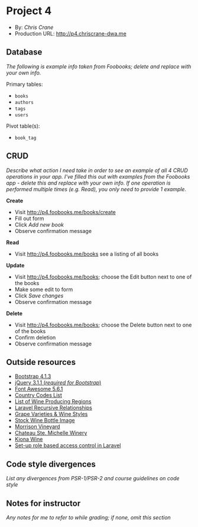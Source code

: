 # Project 4
+ By: *Chris Crane*
+ Production URL: <http://p4.chriscrane-dwa.me>

## Database
*The following is example info taken from Foobooks; delete and replace with your own info.*

Primary tables:
  + `books`
  + `authors`
  + `tags`
  + `users`
  
Pivot table(s):
  + `book_tag`


## CRUD
*Describe what action I need take in order to see an example of all 4 CRUD operations in your app. I've filled this out with examples from the Foobooks app - delete this and replace with your own info. If one operation is performed multiple times (e.g. Read), you only need to provide 1 example.*

__Create__
  + Visit <http://p4.foobooks.me/books/create>
  + Fill out form
  + Click *Add new book*
  + Observe confirmation message
  
__Read__
  + Visit <http://p4.foobooks.me/books> see a listing of all books
  
__Update__
  + Visit <http://p4.foobooks.me/books>; choose the Edit button next to one of the books
  + Make some edit to form
  + Click *Save changes*
  + Observe confirmation message
  
__Delete__
  + Visit <http://p4.foobooks.me/books>; choose the Delete button next to one of the books
  + Confirm deletion
  + Observe confirmation message

## Outside resources
+ [Bootstrap 4.1.3](https://getbootstrap.com/docs/4.1/getting-started/introduction/)
+ [jQuery 3.1.1 (*required for Bootstrap*)](https://jquery.com/download/)
+ [Font Awesome 5.6.1](https://fontawesome.com)
+ [Country Codes List](https://www.nationsonline.org/oneworld/country_code_list.htm)
+ [List of Wine Producing Regions](https://en.wikipedia.org/wiki/List_of_wine-producing_regions)
+ [Laravel Recursive Relationships
](https://stackoverflow.com/questions/26652611/laravel-recursive-relationships)
+ [Grape Varieties &amp; Wine Styles](https://www.thewinesociety.com/wine-basics-grapes-styles)
+ [Stock Wine Bottle Image](http://media.gettyimages.com/photos/red-wine-bottle-isolated-on-white-background-picture-id847117018?s=170667a&w=1007)
+ [Morrison Vineyard](http://www.bonairwine.com/current.htm)
+ [Chateau Ste. Michelle Winery](https://www.ste-michelle.com/our-wines#collection=9&keyword=&page=1)
+ [Kiona Wine](https://www.kionawine.com)
+ [Set-up role based access control in Laravel](https://www.kerneldev.com/2018/02/12/set-up-role-based-access-control-in-laravel/)

## Code style divergences
*List any divergences from PSR-1/PSR-2 and course guidelines on code style*

## Notes for instructor
*Any notes for me to refer to while grading; if none, omit this section*
